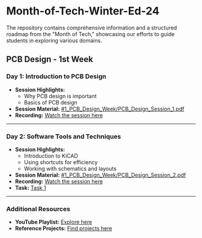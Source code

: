 # Month-of-Tech-Winter-Ed-24
The repository contains comprehensive information and a structured roadmap from the "Month of Tech," showcasing our efforts to guide students in exploring various domains.

## PCB Design - 1st Week

### Day 1: Introduction to PCB Design
- **Session Highlights:**
  - Why PCB design is important
  - Basics of PCB design
- **Session Material:** [#1_PCB_Design_Week/PCB_Design_Session_1.pdf](https://github.com/sparkonics/Month-of-Tech-Winter-Ed-24/blob/fc51cde716b9c38ed801bc5c94871610c45b889c/%231%20PCB%20Desgin%20Week/PCB_Desgin_Session_1.pdf)
- **Recording:** [Watch the session here](https://cciitpatna.sharepoint.com/sites/Sparkonics-24/Shared%20Documents/General/Recordings/Session%20on%20PCB%20Designing-20241209_152010-Meeting%20Recording.mp4?web=1&referrer=Teams.TEAMS-ELECTRON&referrerScenario=MeetingChicletGetLink.view)

---

### Day 2: Software Tools and Techniques
- **Session Highlights:**
  - Introduction to KiCAD
  - Using shortcuts for efficiency
  - Working with schematics and layouts
- **Session Material:** [#1_PCB_Design_Week/PCB_Design_Session_2.pdf](https://github.com/sparkonics/Month-of-Tech-Winter-Ed-24/blob/83dafab9634f349d7faec240b14ab0cb0a23287b/%231%20PCB%20Desgin%20Week/PCB_Desgin_Session_2.pdf)
- **Recording:** [Watch the session here](https://cciitpatna.sharepoint.com/sites/Sparkonics-24/Shared%20Documents/General/Recordings/Session%20on%20PCB%20Designing-20241209_152010-Meeting%20Recording.mp4?web=1&referrer=Teams.TEAMS-ELECTRON&referrerScenario=MeetingChicletGetLink.view)
- **Task:** [Task 1](#1-PCB-Design-Week/Task_1.pdf)

---

### Additional Resources
- **YouTube Playlist:** [Explore here](https://youtube.com/playlist?list=PLmzKTn3f9uzE_H06a-EHa8NRX29HCez9Z&si=DIah27OOOuC0VxI5)
- **Reference Projects:** [Find projects here](https://devbisme.github.io/RepoRecon/?topic=kicad&filter=&sort=pushed:desc)
